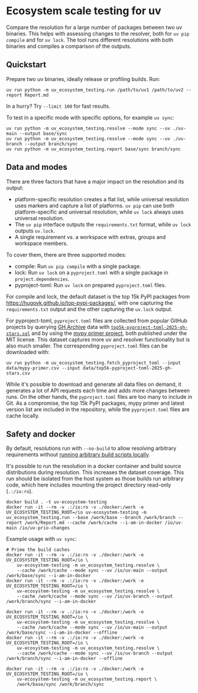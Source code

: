 # Ecosystem scale testing for uv

Compare the resolution for a large number of packages between two uv binaries.
This helps with assessing changes to the resolver, both for `uv pip compile` and
for `uv lock`. The tool runs different resolutions with both binaries and
compiles a comparison of the outputs.

## Quickstart

Prepare two uv binaries, ideally release or profiling builds. Run:

```shell
uv run python -m uv_ecosystem_testing.run /path/to/uv1 /path/to/uv2 --report Report.md
```

In a hurry? Try `--limit 100` for fast results.

To test in a specific mode with specific options, for example `uv sync`:

```
uv run python -m uv_ecosystem_testing.resolve --mode sync --uv ./uv-main --output base/sync
uv run python -m uv_ecosystem_testing.resolve --mode sync --uv ./uv-branch --output branch/sync
uv run python -m uv_ecosystem_testing.report base/sync branch/sync
```

## Data and modes

There are three factors that have a major impact on the resolution and its
output:

- platform-specific resolution creates a flat list, while universal resolution
  uses markers and capture a list of platforms. `uv pip` can use both
  platform-specific and universal resolution, while `uv lock` always uses
  universal resolution.
- The `uv pip` interface outputs the `requirements.txt` format, while `uv lock`
  outputs `uv.lock`.
- A single requirement vs. a workspace with extras, groups and workspace
  members.

To cover them, there are three supported modes:

- compile: Run `uv pip compile` with a single package.
- lock: Run `uv lock` on a `pyproject.toml` with a single package in
  `project.dependencies`.
- pyproject-toml: Run `uv lock` on prepared `pyproject.toml` files.

For compile and lock, the default dataset is the top 15k PyPI packages from
https://hugovk.github.io/top-pypi-packages/, with one capturing the
`requirements.txt` output and the other capturing the `uv.lock` output.

For pyproject-toml, `pyproject.toml` files are collected from popular GitHub
projects by querying [GH Archive](https://www.gharchive.org/) data with
[`top5k-pyproject-toml-2025-gh-stars.sql`](data/top5k-pyproject-toml-2025-gh-stars.sql)
and by using the
[mypy primer project](https://github.com/hauntsaninja/mypy_primer/blob/0d20fff78b67f11f4dcbeb3d9b1c645b7198db5e/mypy_primer/projects.py),
both published under the MIT license. This dataset captures more uv and resolver
functionality but is also much smaller. The corresponding `pyproject.toml` files
can be downloaded with:

```shell
uv run python -m uv_ecosystem_testing.fetch_pyproject_toml --input data/mypy-primer.csv --input data/top5k-pyproject-toml-2025-gh-stars.csv
```

While it's possible to download and generate all data files on demand, it
generates a lot of API requests each time and adds more changes between runs. On
the other hands, the `pyproject.toml` files are too many to include in Git. As a
compromise, the top 15k PyPI packages, mypy primer and latest version list are
included in the repository, while the `pyproject.toml` files are cache locally.

## Safety and docker

By default, resolutions run with `--no-build` to allow resolving arbitrary
requirements without
[running arbitrary build scripts locally](https://moyix.blogspot.com/2022/09/someones-been-messing-with-my-subnormals.html).

It's possible to run the resolution in a docker container and build source
distributions during resolution. This increases the dataset coverage. This run
should be isolated from the host system as those builds run arbitrary code,
which here includes mounting the project directory read-only (`.:/io:ro`).

```
docker build . -t uv-ecosystem-testing
docker run -it --rm -v .:/io:ro -v ./docker:/work -e UV_ECOSYSTEM_TESTING_ROOT=/io uv-ecosystem-testing -m uv_ecosystem_testing.run --base /work/base --branch /work/branch --report /work/Report.md --cache /work/cache --i-am-in-docker /io/uv-main /io/uv-prio-changes
```

Example usage with `uv sync`:

```
# Prime the build caches
docker run -it --rm -v .:/io:ro -v ./docker:/work -e UV_ECOSYSTEM_TESTING_ROOT=/io \
    uv-ecosystem-testing -m uv_ecosystem_testing.resolve \
    --cache /work/cache --mode sync --uv /io/uv-main --output /work/base/sync --i-am-in-docker
docker run -it --rm -v .:/io:ro -v ./docker:/work -e UV_ECOSYSTEM_TESTING_ROOT=/io \
    uv-ecosystem-testing -m uv_ecosystem_testing.resolve \
    --cache /work/cache --mode sync --uv /io/uv-branch --output /work/branch/sync --i-am-in-docker

docker run -it --rm -v .:/io:ro -v ./docker:/work -e UV_ECOSYSTEM_TESTING_ROOT=/io \
    uv-ecosystem-testing -m uv_ecosystem_testing.resolve \
    --cache /work/cache --mode sync --uv /io/uv-main --output /work/base/sync --i-am-in-docker --offline
docker run -it --rm -v .:/io:ro -v ./docker:/work -e UV_ECOSYSTEM_TESTING_ROOT=/io \
    uv-ecosystem-testing -m uv_ecosystem_testing.resolve \
    --cache /work/cache --mode sync --uv /io/uv-branch --output /work/branch/sync --i-am-in-docker --offline

docker run -it --rm -v .:/io:ro -v ./docker:/work -e UV_ECOSYSTEM_TESTING_ROOT=/io \
    uv-ecosystem-testing -m uv_ecosystem_testing.report \
    /work/base/sync /work/branch/sync
```
